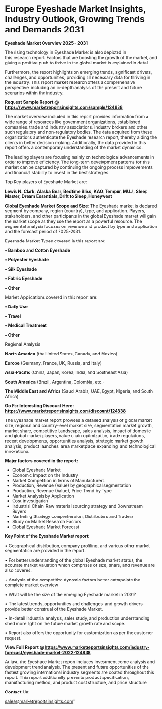 # Europe Eyeshade Market Insights, Industry Outlook, Growing Trends and Demands 2031

<Strong> Eyeshade Market Overview 2025 - 2031</strong>

The rising technology in Eyeshade Market is also depicted in this research report. Factors that are boosting the growth of the market, and giving a positive push to thrive in the global market is explained in detail.

Furthermore, the report highlights on emerging trends, significant drivers, challenges, and opportunities, providing all necessary data for thriving in the industry. This report market research offers a comprehensive perspective, including an in-depth analysis of the present and future scenarios within the industry.

<strong>Request Sample Report @ <a href=https://www.marketreportsinsights.com/sample/124838>https://www.marketreportsinsights.com/sample/124838</a></strong>

The market overview included in this report provides information from a wide range of resources like government organizations, established companies, trade and industry associations, industry brokers and other such regulatory and non-regulatory bodies. The data acquired from these organizations authenticate the Eyeshade research report, thereby aiding the clients in better decision making. Additionally, the data provided in this report offers a contemporary understanding of the market dynamics.

The leading players are focusing mainly on technological advancements in order to improve efficiency. The long-term development patterns for this market can be captured by continuing the ongoing process improvements and financial stability to invest in the best strategies.

Top Key players of Eyeshade Market are:

<strong>Lewis N. Clark, Alaska Bear, Bedtime Bliss, KAO, Tempur, MUJI, Sleep Master, Dream Essentials, Drift to Sleep, Honeywest</strong>

<strong><b>Global Eyeshade Market Scope and Size:</b></strong>
The Eyeshade market is declared segment by company, region (country), type, and application. Players, stakeholders, and other participants in the global Eyeshade market will gain the market scope as they use the report as a powerful resource. The segmental analysis focuses on revenue and product by type and application and the forecast period of 2025-2031.

Eyeshade Market Types covered in this report are:

<strong>• Bamboo and Cotton Eyeshade

• Polyester Eyeshade

• Silk Eyeshade

• Fabric Eyeshade

• Other</strong>

Market Applications covered in this report are:

<strong>• Daily Use

• Travel

• Medical Treatment

• Other</strong> 

Regional Analysis

<strong>North America</strong> (the United States, Canada, and Mexico)

<strong>Europe</strong> (Germany, France, UK, Russia, and Italy)

<strong>Asia-Pacific</strong> (China, Japan, Korea, India, and Southeast Asia)

<strong>South America</strong> (Brazil, Argentina, Colombia, etc.)

<strong>The Middle East and Africa</strong> (Saudi Arabia, UAE, Egypt, Nigeria, and South Africa)

<strong>Go For Interesting Discount Here: <a href=https://www.marketreportsinsights.com/discount/124838>https://www.marketreportsinsights.com/discount/124838</a></strong>

The Eyeshade market report provides a detailed analysis of global market size, regional and country-level market size, segmentation market growth, market share, competitive Landscape, sales analysis, impact of domestic and global market players, value chain optimization, trade regulations, recent developments, opportunities analysis, strategic market growth analysis, product launches, area marketplace expanding, and technological innovations.

<strong><b>Major factors covered in the report:</b></strong>
<ul>
  <li>Global Eyeshade Market </li>
  <li>Economic Impact on the Industry</li>
  <li>Market Competition in terms of Manufacturers</li>
  <li>Production, Revenue (Value) by geographical segmentation</li>
  <li>Production, Revenue (Value), Price Trend by Type</li>
  <li>Market Analysis by Application</li>
  <li>Cost Investigation</li>
  <li>Industrial Chain, Raw material sourcing strategy and Downstream Buyers</li>
  <li>Marketing Strategy comprehension, Distributors and Traders</li>
  <li>Study on Market Research Factors</li>
  <li>Global Eyeshade Market Forecast</li>
</ul>

<strong><b>Key Point of the Eyeshade Market report:</b></strong>

• Geographical distribution, company profiling, and various other market segmentation are provided in the report.

• For better understanding of the global Eyeshade market status, the accurate market valuation which comprises of size, share, and revenue are also covered.

• Analysis of the competitive dynamic factors better extrapolate the complete market overview

• What will be the size of the emerging Eyeshade market in 2031?

• The latest trends, opportunities and challenges, and growth drivers provide better construal of the Eyeshade Market.

• In-detail industrial analysis, sales study, and production understanding shed more light on the future market growth rate and scope.

• Report also offers the opportunity for customization as per the customer request.

<strong><b>View Full Report @ <a href=https://www.marketreportsinsights.com/industry-forecast/eyeshade-market-2022-124838>https://www.marketreportsinsights.com/industry-forecast/eyeshade-market-2022-124838</a></b></strong>


At last, the Eyeshade Market report includes investment come analysis and development trend analysis. The present and future opportunities of the fastest growing international industry segments are coated throughout this report. This report additionally presents product specification, manufacturing method, and product cost structure, and price structure.

<strong>Contact Us:</strong>

sales@marketreportsinsights.com"
